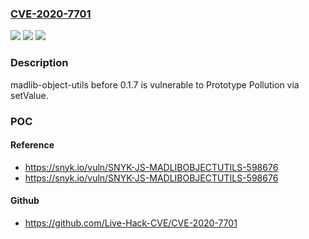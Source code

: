 ### [CVE-2020-7701](https://cve.mitre.org/cgi-bin/cvename.cgi?name=CVE-2020-7701)
![](https://img.shields.io/static/v1?label=Product&message=madlib-object-utils&color=blue)
![](https://img.shields.io/static/v1?label=Version&message=%3C%200.1.7%20&color=brighgreen)
![](https://img.shields.io/static/v1?label=Vulnerability&message=Prototype%20Pollution&color=brighgreen)

### Description

madlib-object-utils before 0.1.7 is vulnerable to Prototype Pollution via setValue.

### POC

#### Reference
- https://snyk.io/vuln/SNYK-JS-MADLIBOBJECTUTILS-598676
- https://snyk.io/vuln/SNYK-JS-MADLIBOBJECTUTILS-598676

#### Github
- https://github.com/Live-Hack-CVE/CVE-2020-7701

